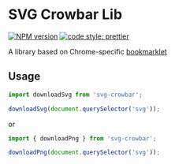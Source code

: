 # SVG Crowbar Lib
[![NPM version](https://img.shields.io/npm/v/svg-crowbar.svg)](https://www.npmjs.com/package/svg-crowbar)
[![code style: prettier](https://img.shields.io/badge/code_style-prettier-ff69b4.svg?style=flat-square)](https://github.com/prettier/prettier)

A library based on Chrome-specific [bookmarklet](https://nytimes.github.io/svg-crowbar/)

## Usage
```javascript
import downloadSvg from 'svg-crowbar';

downloadSvg(document.querySelector('svg'));
```    
or
```javascript
import { downloadPng } from 'svg-crowbar';

downloadPng(document.querySelector('svg'));
```